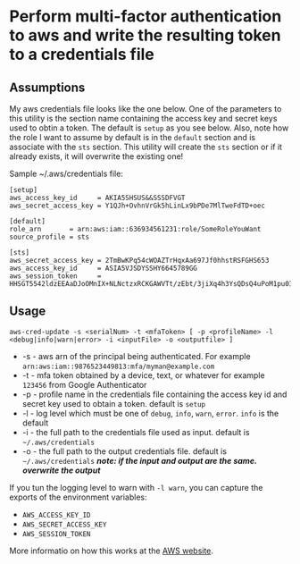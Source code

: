 # Perform multi-factor authentication to aws and write the resulting token to a credentials file

## Assumptions

My aws credentials file looks like the one below. One of the parameters to this utility is the section name containing the access key and secret keys used to obtin a token. The default is `setup` as you see below. Also, note how the role I want to assume by default is in the `default` section and is associate with the `sts` section. This utility will create the `sts` section or if it already exists, it will overwrite the existing one!

Sample ~/.aws/credentials file:

```
[setup]
aws_access_key_id     = AKIA5SHSUS&&SSSDFVGT
aws_secret_access_key = Y1QJh+OvhnVrGk5hLinLx9bPDe7MlTweFdTD+oec

[default]
role_arn       = arn:aws:iam::636934561231:role/SomeRoleYouWant
source_profile = sts

[sts]
aws_secret_access_key = 2TmBwKPq54cWOAZTrHqxAa697Jf0hhstRSFGHS653
aws_access_key_id     = ASIA5VJSDYSSHY6645789GG
aws_session_token     = HHSGT5542ldzEEAaDJoOMnIX+NLNctzxRCKGAWVTt/zEbt/3jiXq4h3YsQDsQ4uPoM1pu0IbDJI7hFvEKJRVbgKB22aMliTPE14/EwEArY7rHrJFXDnSY7gFo//W0/6dwWKgHBzoj+aSXGF8MBnE+HeKlcC+ZTqBtZElIvEnwkDarkgLRq8bhEv4kJQhLGqVh1CFjY9SkjljxQBXolrAXpvIKJPM6/IFMii/FJ6C9215uwmmttgd4uligBmzlYBnElwslQ3VuKgFdFJHJJSYSKI9
```

## Usage

`aws-cred-update -s <serialNum> -t <mfaToken> [ -p <profileName> -l <debug|info|warn|error> -i <inputFile> -o <outputfile> ]`
  
- -s - aws arn of the principal being authenticated. For example `arn:aws:iam::9876523449813:mfa/myman@example.com`
- -t - mfa token obtained by a device, text, or whatever for example `123456` from Google Authenticator
- -p - profile name in the credentials file containing the access key id and secret key used to obtain a token. default is `setup`
- -l - log level which must be one of `debug`, `info`, `warn`, `error`. `info` is the default
- -i - the full path to the credentials file used as input. default is `~/.aws/credentials`
- -o - the full path to the output credentials file. default is `~/.aws/credentials` ***note: if the input and output are the same. overwrite the output***

If you tun the logging level to warn with `-l warn`, you can capture the exports of the environment variables:

- `AWS_ACCESS_KEY_ID`
- `AWS_SECRET_ACCESS_KEY`
- `AWS_SESSION_TOKEN`

More informatio on how this works at the [AWS website](https://aws.amazon.com/premiumsupport/knowledge-center/authenticate-mfa-cli/).

